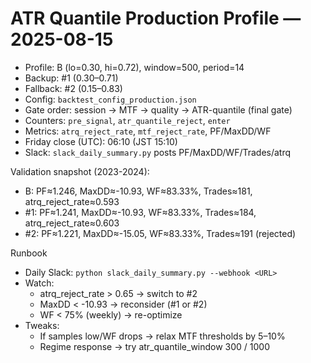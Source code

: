 # ATR Quantile Production Profile — 2025-08-15

- Profile: B (lo=0.30, hi=0.72), window=500, period=14
- Backup: #1 (0.30–0.71)
- Fallback: #2 (0.15–0.83)
- Config: `backtest_config_production.json`
- Gate order: session → MTF → quality → ATR-quantile (final gate)
- Counters: `pre_signal`, `atr_quantile_reject`, `enter`
- Metrics: `atrq_reject_rate`, `mtf_reject_rate`, PF/MaxDD/WF
- Friday close (UTC): 06:10 (JST 15:10)
- Slack: `slack_daily_summary.py` posts PF/MaxDD/WF/Trades/atrq

Validation snapshot (2023-2024):
- B: PF≈1.246, MaxDD≈-10.93, WF≈83.33%, Trades≈181, atrq_reject_rate≈0.593
- #1: PF≈1.241, MaxDD≈-10.93, WF≈83.33%, Trades≈184, atrq_reject_rate≈0.603
- #2: PF≈1.221, MaxDD≈-15.05, WF≈83.33%, Trades≈191 (rejected)

Runbook
- Daily Slack: `python slack_daily_summary.py --webhook <URL>`
- Watch:
  - atrq_reject_rate > 0.65 → switch to #2
  - MaxDD < -10.93 → reconsider (#1 or #2)
  - WF < 75% (weekly) → re-optimize
- Tweaks:
  - If samples low/WF drops → relax MTF thresholds by 5–10%
  - Regime response → try atr_quantile_window 300 / 1000

